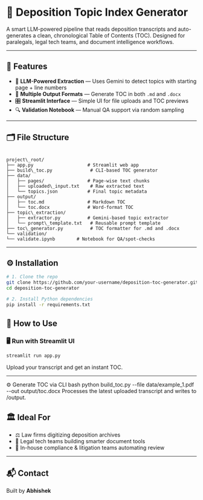 
# 📘 Deposition Topic Index Generator

A smart LLM-powered pipeline that reads deposition transcripts and auto-generates a clean, chronological Table of Contents (TOC). Designed for paralegals, legal tech teams, and document intelligence workflows.

---

## 🚀 Features

- 🧠 **LLM-Powered Extraction** — Uses Gemini to detect topics with starting page + line numbers
- 📄 **Multiple Output Formats** — Generate TOC in both `.md` and `.docx`
- 🎛️ **Streamlit Interface** — Simple UI for file uploads and TOC previews
- 🔍 **Validation Notebook** — Manual QA support via random sampling

---

## 🗂 File Structure

```

project\_root/
├── app.py                    # Streamlit web app
├── build\_toc.py              # CLI-based TOC generator
├── data/
│   ├── pages/                # Page-wise text chunks
│   ├── uploaded\_input.txt    # Raw extracted text
│   └── topics.json           # Final topic metadata
├── output/
│   ├── toc.md                # Markdown TOC
│   └── toc.docx              # Word-format TOC
├── topic\_extraction/
│   ├── extractor.py          # Gemini-based topic extractor
│   └── prompt\_template.txt   # Reusable prompt template
├── toc\_generator.py          # TOC formatter for .md and .docx
└── validation/
└── validate.ipynb        # Notebook for QA/spot-checks

````

---

## ⚙️ Installation

```bash
# 1. Clone the repo
git clone https://github.com/your-username/deposition-toc-generator.git
cd deposition-toc-generator

# 2. Install Python dependencies
pip install -r requirements.txt
````

## 🧪 How to Use

### 🖥️ Run with Streamlit UI

```bash
streamlit run app.py
```

Upload your transcript and get an instant TOC.

---
⚙️ Generate TOC via CLI
bash
python build_toc.py --file data/example_1.pdf --out output/toc.docx
Processes the latest uploaded transcript and writes to /output.

## 🏛️ Ideal For

* ⚖️ Law firms digitizing deposition archives
* 🧠 Legal tech teams building smarter document tools
* 🏢 In-house compliance & litigation teams automating review

---

## 📬 Contact

Built by **Abhishek**
```
